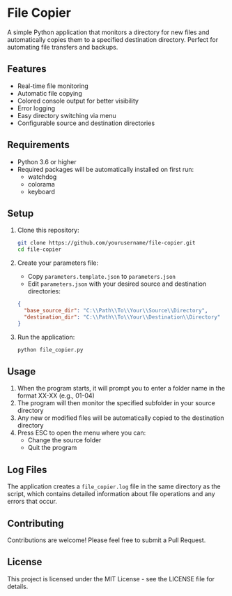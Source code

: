 # File Copier

A simple Python application that monitors a directory for new files and automatically copies them to a specified destination directory. Perfect for automating file transfers and backups.

## Features

- Real-time file monitoring
- Automatic file copying
- Colored console output for better visibility
- Error logging
- Easy directory switching via menu
- Configurable source and destination directories

## Requirements

- Python 3.6 or higher
- Required packages will be automatically installed on first run:
  - watchdog
  - colorama
  - keyboard

## Setup

1. Clone this repository:

   ```bash
   git clone https://github.com/yourusername/file-copier.git
   cd file-copier
   ```

2. Create your parameters file:

   - Copy `parameters.template.json` to `parameters.json`
   - Edit `parameters.json` with your desired source and destination directories:

   ```json
   {
     "base_source_dir": "C:\\Path\\To\\Your\\Source\\Directory",
     "destination_dir": "C:\\Path\\To\\Your\\Destination\\Directory"
   }
   ```

3. Run the application:
   ```bash
   python file_copier.py
   ```

## Usage

1. When the program starts, it will prompt you to enter a folder name in the format XX-XX (e.g., 01-04)
2. The program will then monitor the specified subfolder in your source directory
3. Any new or modified files will be automatically copied to the destination directory
4. Press ESC to open the menu where you can:
   - Change the source folder
   - Quit the program

## Log Files

The application creates a `file_copier.log` file in the same directory as the script, which contains detailed information about file operations and any errors that occur.

## Contributing

Contributions are welcome! Please feel free to submit a Pull Request.

## License

This project is licensed under the MIT License - see the LICENSE file for details.

